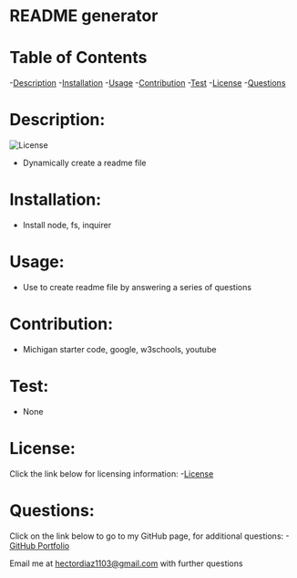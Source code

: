 
# README generator

# Table of Contents

-[Description](#description)
-[Installation](#installation)
-[Usage](#usage)
-[Contribution](#contribution)
-[Test](#test)
-[License](#license)
-[Questions](#questions)

# Description:
![License](https://img.shields.io/badge/License-MIT-blue.svg)

* Dynamically create a readme file

# Installation:

* Install node, fs, inquirer

# Usage:

* Use to create readme file by answering a series of questions

# Contribution:

* Michigan starter code, google, w3schools, youtube

# Test:

* None

# License:
Click the link below for licensing information:
 -[License](https://opensource.org/licenses/MIT)

# Questions:
Click on the link below to go to my GitHub page, for additional questions:
-[GitHub Portfolio](https:github.com/hectordiazjr)

Email me at hectordiaz1103@gmail.com with further questions

